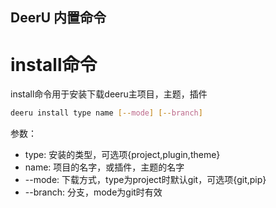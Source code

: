DeerU 内置命令
-------------

install命令
=========
install命令用于安装下载deeru主项目，主题，插件

```bash
deeru install type name [--mode] [--branch]
```
参数：
* type:  安装的类型，可选项{project,plugin,theme}
* name:  项目的名字，或插件，主题的名字
* --mode:  下载方式，type为project时默认git，可选项{git,pip}
* --branch:  分支，mode为git时有效